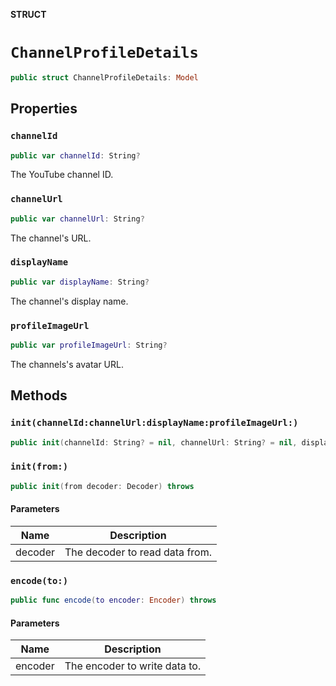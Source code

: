 **STRUCT**

# `ChannelProfileDetails`

```swift
public struct ChannelProfileDetails: Model
```

## Properties
### `channelId`

```swift
public var channelId: String?
```

The YouTube channel ID.

### `channelUrl`

```swift
public var channelUrl: String?
```

The channel's URL.

### `displayName`

```swift
public var displayName: String?
```

The channel's display name.

### `profileImageUrl`

```swift
public var profileImageUrl: String?
```

The channels's avatar URL.

## Methods
### `init(channelId:channelUrl:displayName:profileImageUrl:)`

```swift
public init(channelId: String? = nil, channelUrl: String? = nil, displayName: String? = nil, profileImageUrl: String? = nil)
```

### `init(from:)`

```swift
public init(from decoder: Decoder) throws
```

#### Parameters

| Name | Description |
| ---- | ----------- |
| decoder | The decoder to read data from. |

### `encode(to:)`

```swift
public func encode(to encoder: Encoder) throws
```

#### Parameters

| Name | Description |
| ---- | ----------- |
| encoder | The encoder to write data to. |